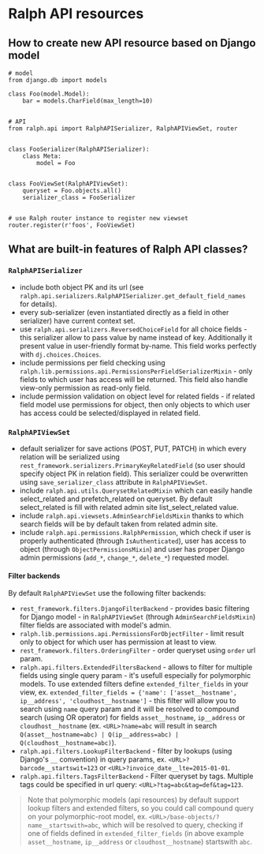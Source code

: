 # Ralph API resources

## How to create new API resource based on Django model

```django
# model
from django.db import models

class Foo(model.Model):
    bar = models.CharField(max_length=10)


# API
from ralph.api import RalphAPISerializer, RalphAPIViewSet, router


class FooSerializer(RalphAPISerializer):
    class Meta:
        model = Foo


class FooViewSet(RalphAPIViewSet):
    queryset = Foo.objects.all()
    serializer_class = FooSerializer


# use Ralph router instance to register new viewset
router.register(r'foos', FooViewSet)
```

## What are built-in features of Ralph API classes?

### `RalphAPISerializer`
* include both object PK and its url (see `ralph.api.serializers.RalphAPISerializer.get_default_field_names` for details).
* every sub-serializer (even instantiated directly as a field in other serializer) have current context set.
* use `ralph.api.serializers.ReversedChoiceField` for all choice fields - this serializer allow to pass value by name instead of key. Additionally it present value in user-friendly format by-name. This field works perfectly with `dj.choices.Choices`.
* include permissions per field checking using `ralph.lib.permissions.api.PermissionsPerFieldSerializerMixin` - only fields to which user has access will be returned. This field also handle view-only permission as read-only field.
* include permission validation on object level for related fields - if related field model use permissions for object, then only objects to which user has access could be selected/displayed in related field.


### `RalphAPIViewSet`
* default serializer for save actions (POST, PUT, PATCH) in which every relation will be serialized using `rest_framework.serializers.PrimaryKeyRelatedField` (so user should specify object PK in relation field). This serializer could be overwritten using `save_serializer_class` attribute in `RalphAPIViewSet`.
* include `ralph.api.utils.QuerysetRelatedMixin` which can easily handle select_related and prefetch_related on queryset. By default select_related is fill with related admin site list_select_related value.
* include `ralph.api.viewsets.AdminSearchFieldsMixin` thanks to which search fields will be by default taken from related admin site.
* include `ralph.api.permissions.RalphPermission`, which check if user is properly authenticated (through `IsAuthenticated`), user has access to object (through `ObjectPermissionsMixin`) and user has proper Django admin permissions (`add_*`, `change_*`, `delete_*`) requested model.

#### Filter backends
By default `RalphAPIViewSet` use the following filter backends:
* `rest_framework.filters.DjangoFilterBackend` - provides basic filtering for Django model - in `RalphAPIViewSet` (through `AdminSearchFieldsMixin`) filter fields are associated with model's admin.
* `ralph.lib.permissions.api.PermissionsForObjectFilter` - limit result only to object for which user has permission at least to view.
* `rest_framework.filters.OrderingFilter` - order queryset using `order` url param.
* `ralph.api.filters.ExtendedFiltersBackend` - allows to filter for multiple fields using single query param - it's usefull especially for polymorphic models. To use extended filters define `extended_filter_fields` in your view, ex. `extended_filter_fields = {'name': ['asset__hostname', ip__address', 'cloudhost__hostname']` - this filter will allow you to search using `name` query param and it will be resolved to compound search (using OR operator) for fields `asset__hostname`, `ip__address` or `cloudhost__hostname` (ex. `<URL>?name=abc` will result in search `Q(asset__hostname=abc) | Q(ip__address=abc) | Q(cloudhost__hostname=abc)`).
* `ralph.api.filters.LookupFilterBackend` - filter by lookups (using Django's `__` convention) in query params, ex. `<URL>?barcode__startswit=123` or `<URL>?invoice_date__lte=2015-01-01`.
* `ralph.api.filters.TagsFilterBackend` - Filter queryset by tags. Multiple tags could be specified in url query: `<URL>?tag=abc&tag=def&tag=123`.

> Note that polymorphic models (api resources) by default support lookup filters and extended filters, so you could call compound query on your polymorphic-root model, ex. `<URL>/base-objects/?name__startswith=abc`, which will be resolved to query, checking if one of fields defined in `extended_filter_fields` (in above example `asset__hostname`, `ip__address` or `cloudhost__hostname`) startswith `abc`.
